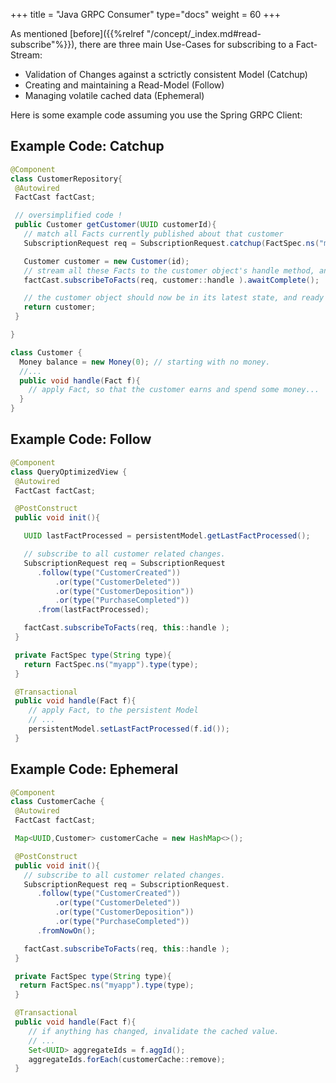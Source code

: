 +++
title = "Java GRPC Consumer"
type="docs"
weight = 60
+++

As mentioned [before]({{%relref "/concept/_index.md#read-subscribe"%}}), there are three main Use-Cases for subscribing to a Fact-Stream:

* Validation of Changes against a sctrictly consistent Model (Catchup)
* Creating and maintaining a Read-Model (Follow)
* Managing volatile cached data (Ephemeral)

Here is some example code assuming you use the Spring GRPC Client:

## Example Code: Catchup



```java
@Component
class CustomerRepository{
 @Autowired
 FactCast factCast;

 // oversimplified code !
 public Customer getCustomer(UUID customerId){
   // match all Facts currently published about that customer
   SubscriptionRequest req = SubscriptionRequest.catchup(FactSpec.ns("myapp").aggId(customerId)).fromScratch();

   Customer customer = new Customer(id);
   // stream all these Facts to the customer object's handle method, and wait until the stream ends.
   factCast.subscribeToFacts(req, customer::handle ).awaitComplete();

   // the customer object should now be in its latest state, and ready for command validation
   return customer;
 }

}

class Customer {
  Money balance = new Money(0); // starting with no money.
  //...
  public void handle(Fact f){
    // apply Fact, so that the customer earns and spend some money...
  }
}
```


## Example Code: Follow

```java
@Component
class QueryOptimizedView {
 @Autowired
 FactCast factCast;

 @PostConstruct
 public void init(){

   UUID lastFactProcessed = persistentModel.getLastFactProcessed();

   // subscribe to all customer related changes.
   SubscriptionRequest req = SubscriptionRequest
      .follow(type("CustomerCreated"))
          .or(type("CustomerDeleted"))
          .or(type("CustomerDeposition"))
          .or(type("PurchaseCompleted"))
      .from(lastFactProcessed);

   factCast.subscribeToFacts(req, this::handle );
 }

 private FactSpec type(String type){
   return FactSpec.ns("myapp").type(type);
 }

 @Transactional
 public void handle(Fact f){
    // apply Fact, to the persistent Model
    // ...
    persistentModel.setLastFactProcessed(f.id());
 }

```



## Example Code: Ephemeral

```java
@Component
class CustomerCache {
 @Autowired
 FactCast factCast;

 Map<UUID,Customer> customerCache = new HashMap<>();

 @PostConstruct
 public void init(){
   // subscribe to all customer related changes.
   SubscriptionRequest req = SubscriptionRequest.
      .follow(type("CustomerCreated"))
          .or(type("CustomerDeleted"))
          .or(type("CustomerDeposition"))
          .or(type("PurchaseCompleted"))
      .fromNowOn();

   factCast.subscribeToFacts(req, this::handle );
 }

 private FactSpec type(String type){
  return FactSpec.ns("myapp").type(type);
 }

 @Transactional
 public void handle(Fact f){
    // if anything has changed, invalidate the cached value.
    // ...
    Set<UUID> aggregateIds = f.aggId();
    aggregateIds.forEach(customerCache::remove);
 }

```

